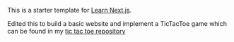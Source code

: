 This is a starter template for [Learn Next.js](https://nextjs.org/learn).

Edited this to build a basic website and implement a TicTacToe game which can be found in my [tic tac toe repository](https://github.com/monstrosity1001/TicTacToe)
